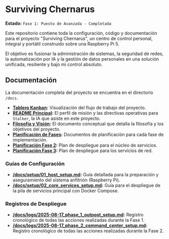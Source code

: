 # Surviving Chernarus

**Estado:** `Fase 1: Puesto de Avanzada - Completada`

Este repositorio contiene toda la configuración, código y documentación para el proyecto "Surviving Chernarus", un centro de control personal, integral y portátil construido sobre una Raspberry Pi 5.

El objetivo es fusionar la administración de sistemas, la seguridad de redes, la automatización por IA y la gestión de datos personales en una solución unificada, resiliente y bajo mi control absoluto.

## Documentación

La documentación completa del proyecto se encuentra en el directorio `/docs`.

-   **[Tablero Kanban](KANBAN.md):** Visualización del flujo de trabajo del proyecto.
-   **[README Principal](GEMINI.md):** El perfil de misión y las directivas operativas para `Stalker`, la IA que asiste en este proyecto.
-   **[Filosofía y Visión](surviving-chernarus.md):** El documento conceptual que detalla la filosofía y los objetivos del proyecto.
-   **[Planificación de Fases](PLANNING_FASE_1.md):** Documentos de planificación para cada fase de implementación.
-   **[Planificación Fase 2](PLANNING_FASE_2.md):** Plan de despliegue para el núcleo de servicios.
-   **[Planificación Fase 3](PLANNING_FASE_3.md):** Plan de despliegue para los servicios de red.

### Guías de Configuración

-   **[/docs/setup/01_host_setup.md](./docs/setup/01_host_setup.md):** Guía detallada para la preparación y aseguramiento del sistema anfitrión (Raspberry Pi).
-   **[/docs/setup/02_core_services_setup.md](./docs/setup/02_core_services_setup.md):** Guía para el despliegue de la pila de servicios principal con Docker Compose.

### Registros de Despliegue

-   **[/docs/logs/2025-08-17_phase_1_outpost_setup.md](./docs/logs/2025-08-17_phase_1_outpost_setup.md):** Registro cronológico de todas las acciones realizadas durante la Fase 1.
-   **[/docs/logs/2025-08-17_phase_2_command_center_setup.md](./docs/logs/2025-08-17_phase_2_command_center_setup.md):** Registro cronológico de todas las acciones realizadas durante la Fase 2.

<!-- CI/CD Test -->

